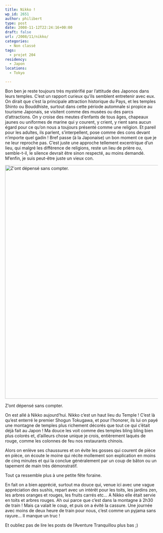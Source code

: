 ```yaml
---
title: Nikko !
wp_id: 2651
author: philibert
type: post
date: 2008-11-12T22:24:16+00:00
draft: false
url: /2008/11/nikko/
categories:
  - Non classé
tags:
  - projet 204
residency:
  - Japon
locations:
  - Tokyo

---
```

Bon ben je reste toujours très mystérifié par l&rsquo;attitude des Japonos dans leurs temples. C&rsquo;est un rapport curieux qu&rsquo;ils semblent entretenir avec eux. On dirait que c&rsquo;est la principale attraction historique du Pays, et les temples Shinto ou Bouddhiste, surtout dans cette période automnale si propice au tourisme Japonais, se visitent comme des musées ou des parcs d&rsquo;attractions. On y croise des meutes d&rsquo;enfants de tous âges, chapeaux jaunes ou uniformes de marine qui y courent, y crient, y rient sans aucun égard pour ce qu&rsquo;on nous a toujours présenté comme une religion. Et pareil pour les adultes, ils parlent, s&rsquo;interpellent, pose comme des cons devant n&rsquo;importe quel gadin ! Bref passe (à la Japonaise) un bon moment ce que je ne leur reproche pas. C&rsquo;est juste une approche tellement excentrique d&rsquo;un lieu, qui malgré les différence de religions, reste un lieu de prière ou, semble-t-il, le silence devrait être sinon respecté, au moins demandé. M&rsquo;enfin, je suis peut-être juste un vieux con.

<div id="attachment_3914" class="wp-caption aligncenter" style="max-width: 1024px">
  <img class="size-large wp-image-3914" src="/uploads/2008/11/IMG-5130-2-1024x768.jpg" alt="Z'ont dépensé sans compter." width="1024" height="768" srcset="/uploads/2008/11/IMG-5130-2-1024x768.jpg 1024w, /uploads/2008/11/IMG-5130-2-300x225.jpg 300w, /uploads/2008/11/IMG-5130-2-263x197.jpg 263w, /uploads/2008/11/IMG-5130-2-650x487.jpg 650w" sizes="(max-width: 1024px) 100vw, 1024px" />
  
  <p class="wp-caption-text">
    Z&rsquo;ont dépensé sans compter.
  </p>
</div>

On est allé à Nikko aujourd&rsquo;hui. Nikko c&rsquo;est un haut lieu du Temple ! C&rsquo;est là qu&rsquo;est enterré le premier Shogun Tokugawa, et pour l&rsquo;honorer, ils lui on payé une montagne de temples plus richement décorés que tout ce qui c&rsquo;était déjà fait au Japon ! Ma douce les voit comme des temples bling bling bien plus colorés et, d&rsquo;ailleurs chose unique je crois, entièrement laqués de rouge, comme les colonnes de feu nos restaurants chinois.

Alors on enlève ses chaussures et on évite les gosses qui courent de pièce en pièce, on écoute le moine qui récite mollement son explication en moins de cinq minutes et qui la conclue généralement par un coup de bâton ou un tapement de main très démonstratif.
  
Tout ça ressemble plus à une petite fête foraine.

En fait on a bien apprécié, surtout ma douce qui, venue ici avec une vague appréciation des sushis, repart avec un intérêt pour les toits, les jardins zen, les arbres oranges et rouges, les fruits carrés etc&#8230; A Nikko elle était servie en toits et arbres rouges. Ah oui parce que c&rsquo;est dans la montagne à 2h30 de train ! Mais ça valait le coup, et puis on a évité la cassure. Une journée avec moins de deux heure de train pour nous, c&rsquo;est comme un pyjama sans rayure&#8230; Il manque un truc !

Et oubliez pas de lire les posts de l&rsquo;Aventure Tranquillou plus bas ;)